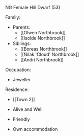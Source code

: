 NG Female Hill Dwarf (53)

Family:
- Parents:
	- [[Olwen Northbrook]]
	- [[Isolde Northbrook]]
- Siblings:
	- [[Boreas Northbrook]]
	- [[Nilak 'Cloud' Northbrook]]
	- [[Andri Northbrook]]

Occupation:
- Jeweller 

Residence:
- [[Town 2]] 


- Alive and Well
- Friendly
- Own accommodation